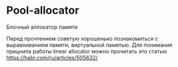 # Pool-allocator
Блочный аллокатор памяти

Перед прочтением советую хорошенько познакомиться с выравниванием памяти, виртуальной памятью. Для понимания прицнипа работы linear allocator можно прочитать это статью https://habr.com/ru/articles/505632/
